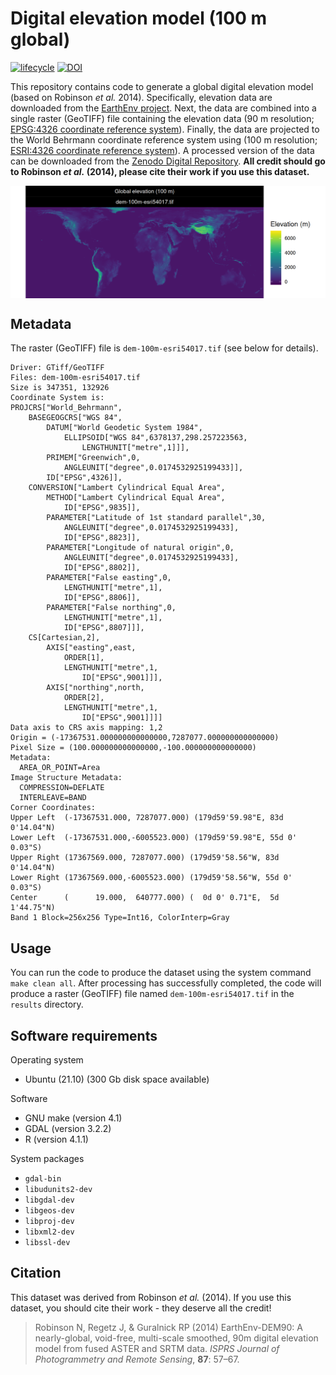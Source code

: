 
<!--- README.md is generated from README.Rmd. Please edit that file -->

# Digital elevation model (100 m global)

[![lifecycle](https://img.shields.io/badge/Lifecycle-stable-brightgreen.svg)](https://lifecycle.r-lib.org/articles/stages.html)
[![DOI](https://img.shields.io/badge/DOI-10.5281/zenodo.5719982-blue.svg)](https://doi.org/10.5281/zenodo.5719982)

This repository contains code to generate a global digital elevation
model (based on Robinson *et al.* 2014). Specifically, elevation data
are downloaded from the [EarthEnv
project](https://www.earthenv.org/DEM.html). Next, the data are combined
into a single raster (GeoTIFF) file containing the elevation data (90 m
resolution; [EPSG:4326 coordinate reference
system](https://epsg.io/4326)). Finally, the data are projected to the
World Behrmann coordinate reference system using (100 m resolution;
[ESRI:4326 coordinate reference system](https://epsg.io/54017)). A
processed version of the data can be downloaded from the [Zenodo Digital
Repository](https://doi.org/10.5281/zenodo.5719982). **All credit should
go to Robinson *et al.* (2014), please cite their work if you use this
dataset.**

<img src="figures/README-map-1.png" style="display: block; margin: auto;" />

## Metadata

The raster (GeoTIFF) file is `dem-100m-esri54017.tif` (see below for
details).

    Driver: GTiff/GeoTIFF
    Files: dem-100m-esri54017.tif
    Size is 347351, 132926
    Coordinate System is:
    PROJCRS["World_Behrmann",
        BASEGEOGCRS["WGS 84",
            DATUM["World Geodetic System 1984",
                ELLIPSOID["WGS 84",6378137,298.257223563,
                    LENGTHUNIT["metre",1]]],
            PRIMEM["Greenwich",0,
                ANGLEUNIT["degree",0.0174532925199433]],
            ID["EPSG",4326]],
        CONVERSION["Lambert Cylindrical Equal Area",
            METHOD["Lambert Cylindrical Equal Area",
                ID["EPSG",9835]],
            PARAMETER["Latitude of 1st standard parallel",30,
                ANGLEUNIT["degree",0.0174532925199433],
                ID["EPSG",8823]],
            PARAMETER["Longitude of natural origin",0,
                ANGLEUNIT["degree",0.0174532925199433],
                ID["EPSG",8802]],
            PARAMETER["False easting",0,
                LENGTHUNIT["metre",1],
                ID["EPSG",8806]],
            PARAMETER["False northing",0,
                LENGTHUNIT["metre",1],
                ID["EPSG",8807]]],
        CS[Cartesian,2],
            AXIS["easting",east,
                ORDER[1],
                LENGTHUNIT["metre",1,
                    ID["EPSG",9001]]],
            AXIS["northing",north,
                ORDER[2],
                LENGTHUNIT["metre",1,
                    ID["EPSG",9001]]]]
    Data axis to CRS axis mapping: 1,2
    Origin = (-17367531.000000000000000,7287077.000000000000000)
    Pixel Size = (100.000000000000000,-100.000000000000000)
    Metadata:
      AREA_OR_POINT=Area
    Image Structure Metadata:
      COMPRESSION=DEFLATE
      INTERLEAVE=BAND
    Corner Coordinates:
    Upper Left  (-17367531.000, 7287077.000) (179d59'59.98"E, 83d 0'14.04"N)
    Lower Left  (-17367531.000,-6005523.000) (179d59'59.98"E, 55d 0' 0.03"S)
    Upper Right (17367569.000, 7287077.000) (179d59'58.56"W, 83d 0'14.04"N)
    Lower Right (17367569.000,-6005523.000) (179d59'58.56"W, 55d 0' 0.03"S)
    Center      (      19.000,  640777.000) (  0d 0' 0.71"E,  5d 1'44.75"N)
    Band 1 Block=256x256 Type=Int16, ColorInterp=Gray

## Usage

You can run the code to produce the dataset using the system command
`make clean all`. After processing has successfully completed, the code
will produce a raster (GeoTIFF) file named `dem-100m-esri54017.tif` in
the `results` directory.

## Software requirements

Operating system

-   Ubuntu (21.10) (300 Gb disk space available)

Software

-   GNU make (version 4.1)
-   GDAL (version 3.2.2)
-   R (version 4.1.1)

System packages

-   `gdal-bin`
-   `libudunits2-dev`
-   `libgdal-dev`
-   `libgeos-dev`
-   `libproj-dev`
-   `libxml2-dev`
-   `libssl-dev`

## Citation

This dataset was derived from Robinson *et al.* (2014). If you use this
dataset, you should cite their work - they deserve all the credit!

> Robinson N, Regetz J, & Guralnick RP (2014) EarthEnv-DEM90: A
> nearly-global, void-free, multi-scale smoothed, 90m digital elevation
> model from fused ASTER and SRTM data. *ISPRS Journal of Photogrammetry
> and Remote Sensing*, **87**: 57–67.
